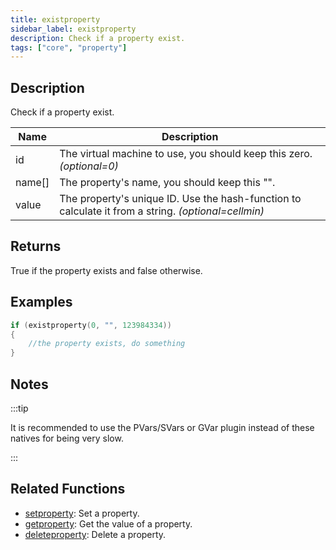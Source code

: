 ```yaml
---
title: existproperty
sidebar_label: existproperty
description: Check if a property exist.
tags: ["core", "property"]
---
```


<LowercaseNote />

## Description

Check if a property exist.

| Name   | Description                                                                                         |
| ------ | --------------------------------------------------------------------------------------------------- |
| id     | The virtual machine to use, you should keep this zero. *(optional=0)*                               |
| name[] | The property's name, you should keep this "".                                                       |
| value  | The property's unique ID. Use the hash-function to calculate it from a string. *(optional=cellmin)* |

## Returns

True if the property exists and false otherwise.

## Examples

```c
if (existproperty(0, "", 123984334))
{
    //the property exists, do something
}
```

## Notes

:::tip

It is recommended to use the PVars/SVars or GVar plugin instead of these natives for being very slow.

:::

## Related Functions

- [setproperty](setproperty): Set a property.
- [getproperty](getproperty): Get the value of a property.
- [deleteproperty](deleteproperty): Delete a property.
